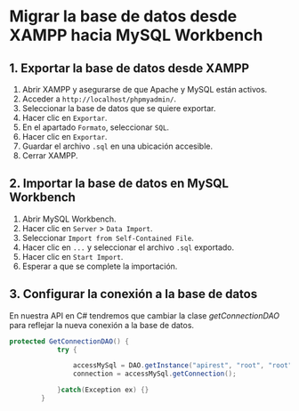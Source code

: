 # Migrar la base de datos desde XAMPP hacia MySQL Workbench

## 1. Exportar la base de datos desde XAMPP

1. Abrir XAMPP y asegurarse de que Apache y MySQL están activos.
2. Acceder a `http://localhost/phpmyadmin/`.
3. Seleccionar la base de datos que se quiere exportar.
4. Hacer clic en `Exportar`.
5. En el apartado `Formato`, seleccionar `SQL`.
6. Hacer clic en `Exportar`.
7. Guardar el archivo `.sql` en una ubicación accesible.
8. Cerrar XAMPP.

## 2. Importar la base de datos en MySQL Workbench

1. Abrir MySQL Workbench.
2. Hacer clic en `Server` > `Data Import`.
3. Seleccionar `Import from Self-Contained File`.
4. Hacer clic en `...` y seleccionar el archivo `.sql` exportado.
5. Hacer clic en `Start Import`.
6. Esperar a que se complete la importación.

## 3. Configurar la conexión a la base de datos
En nuestra API en C# tendremos que cambiar la clase *getConnectionDAO* para reflejar la nueva conexión a la base de datos.
```csharp
protected GetConnectionDAO() {
			try {

				accessMySql = DAO.getInstance("apirest", "root", "root"); //Los datos de la conexion que tenemos en MySQL Workbench y la base de datos que vamos a usar
				connection = accessMySql.getConnection();

			}catch(Exception ex) {}
		}
```


